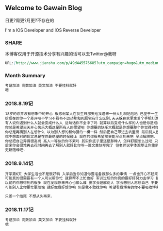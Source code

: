 ## Welcome to Gawain Blog

日更?周更?月更?不存在的

I'm a IOS Developer and IOS Reverse Developer

### SHARE

本博客仅用于开源技术分享有兴趣的话可以去Twitter@我呀
```markdown
URL:[http://www.jianshu.com/p/49d445576685?utm_campaign=hugo&utm_medium=reader_share&utm_content=note&utm_source=weixin-friends]

```
### Month Summary
```markdown
考证加油 高数加油 英文加油 不要挂科就好 
嗯
```                                                                                                            

### 2018.8.19记
```markdown
18岁的你并没有想象中的开心 很感谢某人在我生日那天给我送来一份大礼啊哈哈哈 已至于一生都会记得十八岁生日的那天 你所想的所希望的所想要的总是会离你而去 逆向而行 遇不到碰不见.
给现在的你一个差评吧不学习不看书不运动那和死肥宅有什么区别,天天躲在家里拿着个手机打游戏 丧.
有人说你遇到什么人就会变成什么人 这句话你不全中了吗 就算以后变成什么样的人也是你造成的吧.
你总是希望天天开心快乐大概这是所有人的愿望吧 你想要的快乐大概就是你想要那个你觉得对你很重要的人给你带来的快乐吧 偶尔快乐偶尔难过.
你总是再猜别人在想什么 以为别人想的和你猜的一模一样 然后把自己带进去坑里面 最后别人告诉你他想的和你猜的不一样,往你的坑里扔几块石头 然后你就炸了.
你不想面对的现实总是在你最绝望的时候碰上 现在的你很希望那天能早点到来吧 早点解脱吧.
你总把自己弄得很高尚 高人一等似的你不累吗 其实你底子里还是那种人 怎样舒服怎么过吧 只想快乐仅此而已.
后来你会很难再去花时间再去了解别人就好比你写一篇文章快写完了 但老师说字体潦草让你重新再写一篇 虽然你还记得开头和内容但你也懒得写了吧 因为一篇文章花光了你所有的精力 只差一个结尾 你却要重头再来.
更新随缘吧~


```  

### 2018.9.14记
```markdown
开学第6天 大学生活也不是很好鸭 入学后当你知道你要准备做那么多的事情 一点也开心不起来吧 今晚学生会要面试 后天社联要面试 自己去面对一堆的事情真的很累
可能真的很需要有一个人可以帮你忙 就算帮不上忙也好 军训过后的你真的要好好努力去学习 插本 省级竞赛 考证 讲座 还有社团的事情
以前的你想得到的很多 现在发现原来开心也那么难 要学会理解别人 学会想别人再想自己 不要一味顾着自己的感受 就算自己有多难过 有多不开心 有多烦恼也不要和别人说了吧
可能别人比你更忙更烦恼 就好像我好想你鸭 但是我不敢找你鸭 希望看我博客的你不要吸收博客主人的负能量 你们都要热爱生活 好好学习. 而我也不知道那天能脱离这种状态 死的那天吧 sea you~

只差一个结尾 不想从头再来.

```

### 2018.11.17记
```markdown
考证加油 高数加油 英文加油 不要挂科就好 
嗯

```

